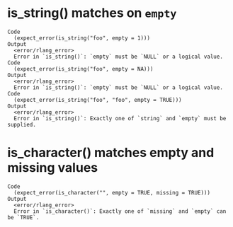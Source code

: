 # is_string() matches on `empty`

    Code
      (expect_error(is_string("foo", empty = 1)))
    Output
      <error/rlang_error>
      Error in `is_string()`: `empty` must be `NULL` or a logical value.
    Code
      (expect_error(is_string("foo", empty = NA)))
    Output
      <error/rlang_error>
      Error in `is_string()`: `empty` must be `NULL` or a logical value.
    Code
      (expect_error(is_string("foo", "foo", empty = TRUE)))
    Output
      <error/rlang_error>
      Error in `is_string()`: Exactly one of `string` and `empty` must be supplied.

# is_character() matches empty and missing values

    Code
      (expect_error(is_character("", empty = TRUE, missing = TRUE)))
    Output
      <error/rlang_error>
      Error in `is_character()`: Exactly one of `missing` and `empty` can be `TRUE`.

